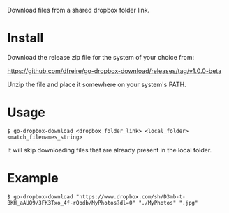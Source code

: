 Download files from a shared dropbox folder link.

# Install

Download the release zip file for the system of your choice from:

https://github.com/dfreire/go-dropbox-download/releases/tag/v1.0.0-beta

Unzip the file and place it somewhere on your system's PATH.

# Usage

```
$ go-dropbox-download <dropbox_folder_link> <local_folder> <match_filenames_string>
```

It will skip downloading files that are already present in the local folder.

# Example

```
$ go-dropbox-download "https://www.dropbox.com/sh/D3mb-t-BKH_aAUQ9/3FK3Txo_4f-rQbdb/MyPhotos?dl=0" "./MyPhotos" ".jpg"
```

